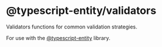 # @typescript-entity/validators

Validators functions for common validation strategies.

For use with the [@typescript-entity](https://github.com/apancutt/typescript-entity) library.
